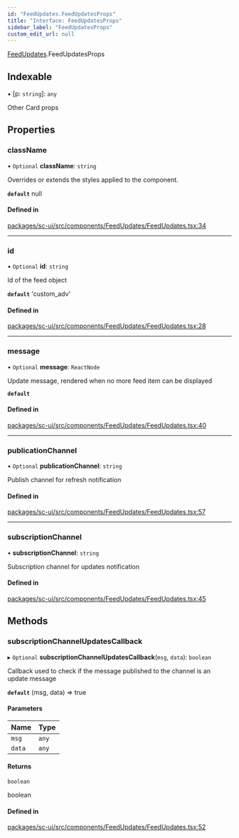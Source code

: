 ```yaml
---
id: "FeedUpdates.FeedUpdatesProps"
title: "Interface: FeedUpdatesProps"
sidebar_label: "FeedUpdatesProps"
custom_edit_url: null
---
```


[FeedUpdates](../modules/FeedUpdates).FeedUpdatesProps

## Indexable

▪ [p: `string`]: `any`

Other Card props

## Properties

### className

• `Optional` **className**: `string`

Overrides or extends the styles applied to the component.

**`default`** null

#### Defined in

[packages/sc-ui/src/components/FeedUpdates/FeedUpdates.tsx:34](https://github.com/selfcommunity/community-ui/blob/3d68cce/packages/sc-ui/src/components/FeedUpdates/FeedUpdates.tsx#L34)

___

### id

• `Optional` **id**: `string`

Id of the feed object

**`default`** 'custom_adv'

#### Defined in

[packages/sc-ui/src/components/FeedUpdates/FeedUpdates.tsx:28](https://github.com/selfcommunity/community-ui/blob/3d68cce/packages/sc-ui/src/components/FeedUpdates/FeedUpdates.tsx#L28)

___

### message

• `Optional` **message**: `ReactNode`

Update message, rendered when no more feed item can be displayed

**`default`** <FormattedMessage id="ui.feedUpdates.message" defaultMessage="ui.feedUpdates.message" />

#### Defined in

[packages/sc-ui/src/components/FeedUpdates/FeedUpdates.tsx:40](https://github.com/selfcommunity/community-ui/blob/3d68cce/packages/sc-ui/src/components/FeedUpdates/FeedUpdates.tsx#L40)

___

### publicationChannel

• `Optional` **publicationChannel**: `string`

Publish channel for refresh notification

#### Defined in

[packages/sc-ui/src/components/FeedUpdates/FeedUpdates.tsx:57](https://github.com/selfcommunity/community-ui/blob/3d68cce/packages/sc-ui/src/components/FeedUpdates/FeedUpdates.tsx#L57)

___

### subscriptionChannel

• **subscriptionChannel**: `string`

Subscription channel for updates notification

#### Defined in

[packages/sc-ui/src/components/FeedUpdates/FeedUpdates.tsx:45](https://github.com/selfcommunity/community-ui/blob/3d68cce/packages/sc-ui/src/components/FeedUpdates/FeedUpdates.tsx#L45)

## Methods

### subscriptionChannelUpdatesCallback

▸ `Optional` **subscriptionChannelUpdatesCallback**(`msg`, `data`): `boolean`

Callback used to check if the message published to the channel is an update message

**`default`** (msg, data) => true

#### Parameters

| Name | Type |
| :------ | :------ |
| `msg` | `any` |
| `data` | `any` |

#### Returns

`boolean`

boolean

#### Defined in

[packages/sc-ui/src/components/FeedUpdates/FeedUpdates.tsx:52](https://github.com/selfcommunity/community-ui/blob/3d68cce/packages/sc-ui/src/components/FeedUpdates/FeedUpdates.tsx#L52)
